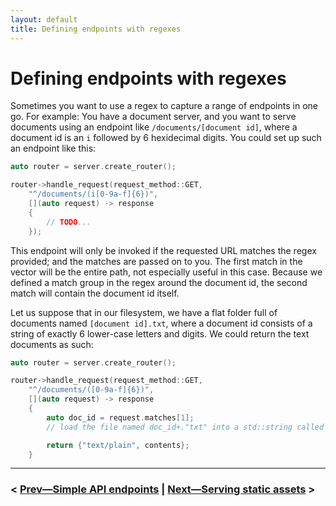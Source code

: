 ```yaml
---
layout: default
title: Defining endpoints with regexes
---
```


# Defining endpoints with regexes

Sometimes you want to use a regex to capture a range of endpoints in one go. For example: You have a document server, and you want to serve documents using an endpoint like `/documents/[document id]`, where a document id is an `i` followed by 6 hexidecimal digits. You could set up such an endpoint like this:

```cpp
auto router = server.create_router();

router->handle_request(request_method::GET,
    "^/documents/(i[0-9a-f]{6})", 
    [](auto request) -> response
    {
        // TODO...
    });
```

This endpoint will only be invoked if the requested URL matches the regex provided; and the matches are passed on to you. The first match in the vector will be the entire path, not especially useful in this case. Because we defined a match group in the regex around the document id, the second match will contain the document id itself.

Let us suppose that in our filesystem, we have a flat folder full of documents named `[document id].txt`, where a document id consists of a string of exactly 6 lower-case letters and digits. We could return the text documents as such:

```cpp
auto router = server.create_router();

router->handle_request(request_method::GET,
    "^/documents/([0-9a-f]{6})", 
    [](auto request) -> response
    {
        auto doc_id = request.matches[1];
        // load the file named doc_id+."txt" into a std::string called contents

        return {"text/plain", contents};
    }
```

----

### < [Prev—Simple API endpoints](simple_api_endpoint.html) | [Next—Serving static assets](static_assets.html) >
